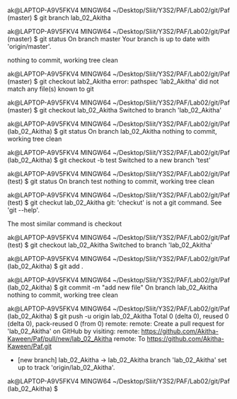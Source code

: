 ak@LAPTOP-A9V5FKV4 MINGW64 ~/Desktop/Sliit/Y3S2/PAF/Lab02/git/Paf (master)
$ git branch lab_02_Akitha

ak@LAPTOP-A9V5FKV4 MINGW64 ~/Desktop/Sliit/Y3S2/PAF/Lab02/git/Paf (master)
$ git status
On branch master
Your branch is up to date with 'origin/master'.

nothing to commit, working tree clean

ak@LAPTOP-A9V5FKV4 MINGW64 ~/Desktop/Sliit/Y3S2/PAF/Lab02/git/Paf (master)
$ git checkout lab2_Akitha
error: pathspec 'lab2_Akitha' did not match any file(s) known to git

ak@LAPTOP-A9V5FKV4 MINGW64 ~/Desktop/Sliit/Y3S2/PAF/Lab02/git/Paf (master)
$ git checkout lab_02_Akitha
Switched to branch 'lab_02_Akitha'

ak@LAPTOP-A9V5FKV4 MINGW64 ~/Desktop/Sliit/Y3S2/PAF/Lab02/git/Paf (lab_02_Akitha)
$ git status
On branch lab_02_Akitha
nothing to commit, working tree clean

ak@LAPTOP-A9V5FKV4 MINGW64 ~/Desktop/Sliit/Y3S2/PAF/Lab02/git/Paf (lab_02_Akitha)
$ git checkout -b test
Switched to a new branch 'test'

ak@LAPTOP-A9V5FKV4 MINGW64 ~/Desktop/Sliit/Y3S2/PAF/Lab02/git/Paf (test)
$ git status
On branch test
nothing to commit, working tree clean

ak@LAPTOP-A9V5FKV4 MINGW64 ~/Desktop/Sliit/Y3S2/PAF/Lab02/git/Paf (test)
$ git checkut lab_02_Akitha
git: 'checkut' is not a git command. See 'git --help'.

The most similar command is
        checkout

ak@LAPTOP-A9V5FKV4 MINGW64 ~/Desktop/Sliit/Y3S2/PAF/Lab02/git/Paf (test)
$ git checkout lab_02_Akitha
Switched to branch 'lab_02_Akitha'

ak@LAPTOP-A9V5FKV4 MINGW64 ~/Desktop/Sliit/Y3S2/PAF/Lab02/git/Paf (lab_02_Akitha)
$ git add .

ak@LAPTOP-A9V5FKV4 MINGW64 ~/Desktop/Sliit/Y3S2/PAF/Lab02/git/Paf (lab_02_Akitha)
$ git commit -m "add new file"
On branch lab_02_Akitha
nothing to commit, working tree clean

ak@LAPTOP-A9V5FKV4 MINGW64 ~/Desktop/Sliit/Y3S2/PAF/Lab02/git/Paf (lab_02_Akitha)
$ git push -u origin lab_02_Akitha
Total 0 (delta 0), reused 0 (delta 0), pack-reused 0 (from 0)
remote:
remote: Create a pull request for 'lab_02_Akitha' on GitHub by visiting:
remote:      https://github.com/Akitha-Kaween/Paf/pull/new/lab_02_Akitha
remote:
To https://github.com/Akitha-Kaween/Paf.git
 * [new branch]      lab_02_Akitha -> lab_02_Akitha
branch 'lab_02_Akitha' set up to track 'origin/lab_02_Akitha'.

ak@LAPTOP-A9V5FKV4 MINGW64 ~/Desktop/Sliit/Y3S2/PAF/Lab02/git/Paf (lab_02_Akitha)
$
